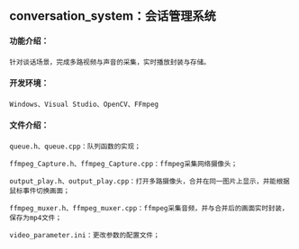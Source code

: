 ## conversation_system：会话管理系统


#### 功能介绍：

    针对谈话场景，完成多路视频与声音的采集，实时播放封装与存储。

#### 开发环境：

    Windows、Visual Studio、OpenCV、FFmpeg 

#### 文件介绍：

    queue.h、queue.cpp：队列函数的实现；

    ffmpeg_Capture.h、ffmpeg_Capture.cpp：ffmpeg采集网络摄像头；

    output_play.h、output_play.cpp：打开多路摄像头，合并在同一图片上显示，并能根据鼠标事件切换画面；

    ffmpeg_muxer.h、ffmpeg_muxer.cpp：ffmpeg采集音频，并与合并后的画面实时封装，保存为mp4文件；

    video_parameter.ini：更改参数的配置文件；
